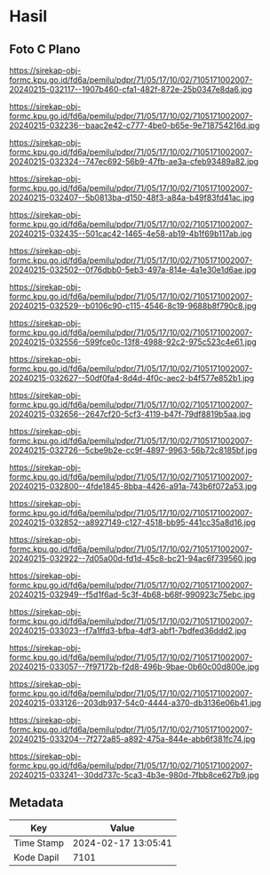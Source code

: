 # Hasil

## Foto C Plano

https://sirekap-obj-formc.kpu.go.id/fd6a/pemilu/pdpr/71/05/17/10/02/7105171002007-20240215-032117--1907b460-cfa1-482f-872e-25b0347e8da6.jpg

https://sirekap-obj-formc.kpu.go.id/fd6a/pemilu/pdpr/71/05/17/10/02/7105171002007-20240215-032236--baac2e42-c777-4be0-b65e-9e718754216d.jpg

https://sirekap-obj-formc.kpu.go.id/fd6a/pemilu/pdpr/71/05/17/10/02/7105171002007-20240215-032324--747ec692-56b9-47fb-ae3a-cfeb93489a82.jpg

https://sirekap-obj-formc.kpu.go.id/fd6a/pemilu/pdpr/71/05/17/10/02/7105171002007-20240215-032407--5b0813ba-d150-48f3-a84a-b49f83fd41ac.jpg

https://sirekap-obj-formc.kpu.go.id/fd6a/pemilu/pdpr/71/05/17/10/02/7105171002007-20240215-032435--501cac42-1465-4e58-ab19-4b1f69b117ab.jpg

https://sirekap-obj-formc.kpu.go.id/fd6a/pemilu/pdpr/71/05/17/10/02/7105171002007-20240215-032502--0f76dbb0-5eb3-497a-814e-4a1e30e1d6ae.jpg

https://sirekap-obj-formc.kpu.go.id/fd6a/pemilu/pdpr/71/05/17/10/02/7105171002007-20240215-032529--b0106c90-c115-4546-8c19-9688b8f790c8.jpg

https://sirekap-obj-formc.kpu.go.id/fd6a/pemilu/pdpr/71/05/17/10/02/7105171002007-20240215-032556--599fce0c-13f8-4988-92c2-975c523c4e61.jpg

https://sirekap-obj-formc.kpu.go.id/fd6a/pemilu/pdpr/71/05/17/10/02/7105171002007-20240215-032627--50df0fa4-8d4d-4f0c-aec2-b4f577e852b1.jpg

https://sirekap-obj-formc.kpu.go.id/fd6a/pemilu/pdpr/71/05/17/10/02/7105171002007-20240215-032656--2647cf20-5cf3-4119-b47f-79df8819b5aa.jpg

https://sirekap-obj-formc.kpu.go.id/fd6a/pemilu/pdpr/71/05/17/10/02/7105171002007-20240215-032726--5cbe9b2e-cc9f-4897-9963-56b72c8185bf.jpg

https://sirekap-obj-formc.kpu.go.id/fd6a/pemilu/pdpr/71/05/17/10/02/7105171002007-20240215-032800--4fde1845-8bba-4426-a91a-743b6f072a53.jpg

https://sirekap-obj-formc.kpu.go.id/fd6a/pemilu/pdpr/71/05/17/10/02/7105171002007-20240215-032852--a8927149-c127-4518-bb95-441cc35a8d16.jpg

https://sirekap-obj-formc.kpu.go.id/fd6a/pemilu/pdpr/71/05/17/10/02/7105171002007-20240215-032922--7d05a00d-fd1d-45c8-bc21-94ac6f739560.jpg

https://sirekap-obj-formc.kpu.go.id/fd6a/pemilu/pdpr/71/05/17/10/02/7105171002007-20240215-032949--f5d1f6ad-5c3f-4b68-b68f-990923c75ebc.jpg

https://sirekap-obj-formc.kpu.go.id/fd6a/pemilu/pdpr/71/05/17/10/02/7105171002007-20240215-033023--f7a1ffd3-bfba-4df3-abf1-7bdfed36ddd2.jpg

https://sirekap-obj-formc.kpu.go.id/fd6a/pemilu/pdpr/71/05/17/10/02/7105171002007-20240215-033057--7f97172b-f2d8-496b-9bae-0b60c00d800e.jpg

https://sirekap-obj-formc.kpu.go.id/fd6a/pemilu/pdpr/71/05/17/10/02/7105171002007-20240215-033126--203db937-54c0-4444-a370-db3136e06b41.jpg

https://sirekap-obj-formc.kpu.go.id/fd6a/pemilu/pdpr/71/05/17/10/02/7105171002007-20240215-033204--7f272a85-a892-475a-844e-abb6f381fc74.jpg

https://sirekap-obj-formc.kpu.go.id/fd6a/pemilu/pdpr/71/05/17/10/02/7105171002007-20240215-033241--30dd737c-5ca3-4b3e-980d-7fbb8ce627b9.jpg


## Metadata

| Key        | Value               |
| ---------- | ------------------- |
| Time Stamp | 2024-02-17 13:05:41 |
| Kode Dapil | 7101                |




